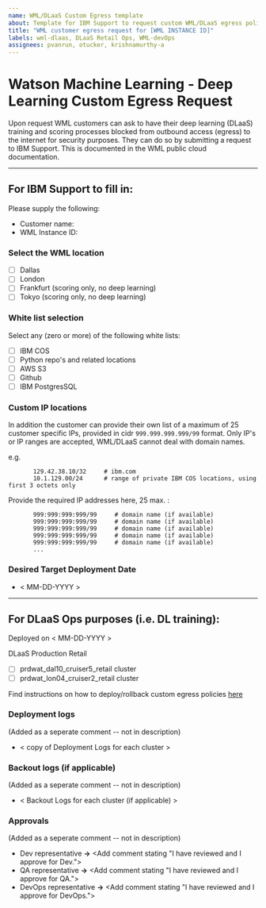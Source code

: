 ```yaml
---
name: WML/DLaaS Custom Egress template
about: Template for IBM Support to request custom WML/DLaaS egress policies for customers
title: "WML customer egress request for [WML INSTANCE ID]"
labels: wml-dlaas, DLaaS Retail Ops, WML-devOps
assignees: pvanrun, otucker, krishnamurthy-a
---
```

# Watson Machine Learning - Deep Learning Custom Egress Request

Upon request WML customers can ask to have their deep learning (DLaaS) training and scoring processes blocked from outbound access (egress) to the internet for security purposes. They can do so by submitting a request to IBM Support. This is documented in the WML public cloud documentation.

---

## For IBM Support to fill in:

Please supply the following:

- Customer name:
- WML Instance ID:

### Select the WML location

- [ ] Dallas
- [ ] London
- [ ] Frankfurt (scoring only, no deep learning)
- [ ] Tokyo (scoring only, no deep learning)

### White list selection

Select any (zero or more) of the following white lists:

  - [ ] IBM COS
  - [ ] Python repo's and related locations
  - [ ] AWS S3
  - [ ] Github
  - [ ] IBM PostgresSQL

### Custom IP locations

In addition the customer can provide their own list of a maximum of 25 customer
specific IPs, provided in cidr `999.999.999.999/99` format. Only IP's or IP
ranges are accepted, WML/DLaaS cannot deal with domain names.

e.g.
```
       129.42.38.10/32     # ibm.com
       10.1.129.00/24      # range of private IBM COS locations, using first 3 octets only
```
Provide the required IP addresses here, 25 max. :

```
       999:999:999:999/99     # domain name (if available)
       999:999:999:999/99     # domain name (if available)
       999:999:999:999/99     # domain name (if available)
       999:999:999:999/99     # domain name (if available)
       999:999:999:999/99     # domain name (if available)
       ...
```

### Desired Target Deployment Date
- < MM-DD-YYYY >

---
## For DLaaS Ops purposes (i.e. DL training):

Deployed on < MM-DD-YYYY >

DLaaS Production Retail
- [ ] prdwat_dal10_cruiser5_retail cluster
- [ ] prdwat_lon04_cruiser2_retail cluster

Find instructions on how to deploy/rollback custom egress policies
[here](https://github.ibm.com/dlaas-retail/dlaas-network-policies#the-deployment-procedure-runbook-for-dlaas-ops)

### Deployment logs
(Added as a seperate comment -- not in description)
- < copy of Deployment Logs for each cluster >

### Backout logs (if applicable)
(Added as a seperate comment -- not in description)
- < Backout Logs for each cluster (if applicable) >

### Approvals
(Added as a seperate comment -- not in description)
- Dev representative **->** <Add comment stating "I have reviewed and I approve for Dev.">
- QA representative **->** <Add comment stating "I have reviewed and I approve for QA.">
- DevOps representative **->** <Add comment stating "I have reviewed and I approve for DevOps.">
